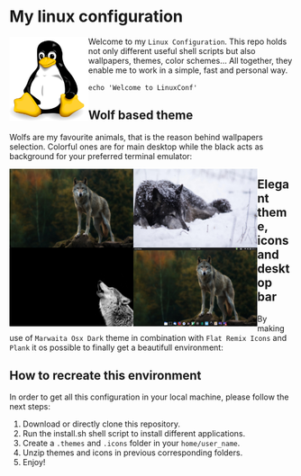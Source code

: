 # My linux configuration

<img align="left" height="150" width="140" src="logo.png">

Welcome to my `Linux Configuration`. This repo holds not only different useful
shell scripts but also wallpapers, themes, color schemes... All together, they
enable me to work in a simple, fast and personal way. 

```shell
echo 'Welcome to LinuxConf'
```

## Wolf based theme

Wolfs are my favourite animals, that is the reason behind wallpapers selection.
Colorful ones are for main desktop while the black acts as background for your
preferred terminal emulator:

<img align="left" height="140" width="220" src="wallpapers/wolf_summer.jpg">
<img align="left" height="140" width="220" src="wallpapers/wolf_winter.jpg">
<img align="left" height="140" width="220" src="wallpapers/bash_wallpaper.png">
<img align="left" height="140" width="220" src="wallpapers/desktop.png">

## Elegant theme, icons and desktop bar

By making use of `Marwaita Osx Dark` theme in combination with `Flat Remix Icons`
and `Plank` it os possible to finally get a beautifull environment:

## How to recreate this environment

In order to get all this configuration in your local machine, please follow the
next steps:

1. Download or directly clone this repository.
2. Run the install.sh shell script to install different applications.
3. Create a `.themes` and `.icons` folder in your `home/user_name`.
4. Unzip themes and icons in previous corresponding folders.
5. Enjoy!
